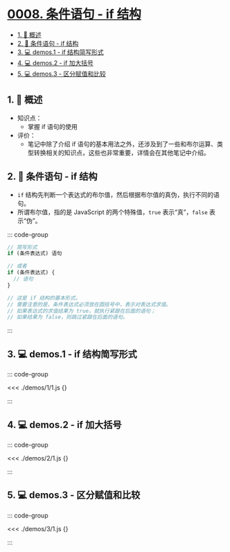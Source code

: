 # [0008. 条件语句 - if 结构](https://github.com/Tdahuyou/TNotes.html-css-js/tree/main/notes/0008.%20%E6%9D%A1%E4%BB%B6%E8%AF%AD%E5%8F%A5%20-%20if%20%E7%BB%93%E6%9E%84)

<!-- region:toc -->

- [1. 📝 概述](#1--概述)
- [2. 📒 条件语句 - if 结构](#2--条件语句---if-结构)
- [3. 💻 demos.1 - if 结构简写形式](#3--demos1---if-结构简写形式)
- [4. 💻 demos.2 - if 加大括号](#4--demos2---if-加大括号)
- [5. 💻 demos.3 - 区分赋值和比较](#5--demos3---区分赋值和比较)

<!-- endregion:toc -->

## 1. 📝 概述

- 知识点：
  - 掌握 if 语句的使用
- 评价：
  - 笔记中除了介绍 if 语句的基本用法之外，还涉及到了一些和布尔运算、类型转换相关的知识点，这些也非常重要，详情会在其他笔记中介绍。

## 2. 📒 条件语句 - if 结构

- `if` 结构先判断一个表达式的布尔值，然后根据布尔值的真伪，执行不同的语句。
- 所谓布尔值，指的是 JavaScript 的两个特殊值，`true` 表示“真”，`false` 表示“伪”。

::: code-group

```javascript [if 语句]
// 简写形式
if (条件表达式) 语句

// 或者
if (条件表达式) {
  // 语句
}

// 这是 if 结构的基本形式。
// 需要注意的是，条件表达式必须放在圆括号中，表示对表达式求值。
// 如果表达式的求值结果为 true，就执行紧跟在后面的语句；
// 如果结果为 false，则跳过紧跟在后面的语句。
```

:::

## 3. 💻 demos.1 - if 结构简写形式

::: code-group

<<< ./demos/1/1.js {}

:::

## 4. 💻 demos.2 - if 加大括号

::: code-group

<<< ./demos/2/1.js {}

:::

## 5. 💻 demos.3 - 区分赋值和比较

::: code-group

<<< ./demos/3/1.js {}

:::
